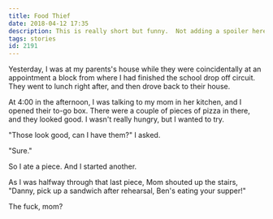 ```yaml
---
title: Food Thief
date: 2018-04-12 17:35
description: This is really short but funny.  Not adding a spoiler here -- just go read the whole post.
tags: stories
id: 2191
---
```

Yesterday, I was at my parents's house while they were coincidentally at an appointment a block from where I had finished the school drop off circuit. They went to lunch right after, and then drove back to their house.

At 4:00 in the afternoon, I was talking to my mom in her kitchen, and I opened their to-go box. There were a couple of pieces of pizza in there, and they looked good. I wasn't really hungry, but I wanted to try.

"Those look good, can I have them?" I asked.

"Sure."

So I ate a piece. And I started another.

As I was halfway through that last piece, Mom shouted up the stairs, "Danny, pick up a sandwich after rehearsal, Ben's eating your supper!"

The fuck, mom?